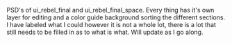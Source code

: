 PSD's of ui_rebel_final and ui_rebel_final_space. Every thing has it's own layer for editing and a color guide background sorting the different sections. I have labeled what I could however it is not a whole lot, there is a lot that still needs to be filled in as to what is what. Will update as I go along.